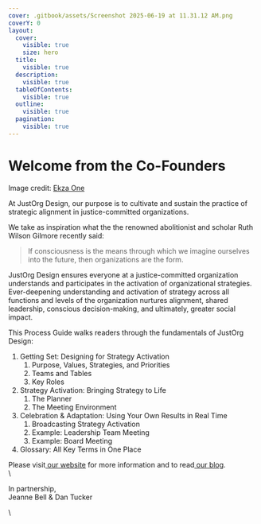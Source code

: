 ```yaml
---
cover: .gitbook/assets/Screenshot 2025-06-19 at 11.31.12 AM.png
coverY: 0
layout:
  cover:
    visible: true
    size: hero
  title:
    visible: true
  description:
    visible: true
  tableOfContents:
    visible: true
  outline:
    visible: true
  pagination:
    visible: true
---
```


# Welcome from the Co-Founders

Image credit: [Ekza One](https://www.instagram.com/ekzaone/?hl=en)



At JustOrg Design, our purpose is to cultivate and sustain the practice of strategic alignment in justice-committed organizations.

We take as inspiration what the the renowned abolitionist and scholar Ruth Wilson Gilmore recently said:

> If consciousness is the means through which we imagine ourselves into the future, then organizations are the form.



JustOrg Design ensures everyone at a justice-committed organization understands and participates in the activation of organizational strategies. Ever-deepening understanding and activation of strategy across all functions and levels of the organization nurtures alignment, shared leadership, conscious decision-making, and ultimately, greater social impact.

This Process Guide walks readers through the fundamentals of JustOrg Design:

1. Getting Set: Designing for Strategy Activation
   1. Purpose, Values, Strategies, and Priorities
   2. Teams and Tables
   3. Key Roles
2. Strategy Activation:  Bringing Strategy to Life
   1. The Planner
   2. The Meeting Environment
3. Celebration & Adaptation: Using Your Own Results in Real Time
   1. Broadcasting Strategy Activation
   2. Example: Leadership Team Meeting
   3. Example: Board Meeting
4. Glossary: All Key Terms in One Place

Please visit[ our website](https://guide.justorgdesign.com/www.justorgdesign.com) for more information and to read[ our blog](https://www.justorgdesign.com/blog).\
\


In partnership,\
Jeanne Bell & Dan Tucker

\
